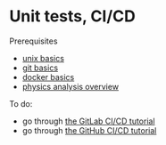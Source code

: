 # Unit tests, CI/CD

Prerequisites
- [unix basics](../basic/unix-bash.md)
- [git basics](../basic/git.md)
- [docker basics](../more/docker.md)
- [physics analysis overview](../../physics/briefdescription.md)

To do:
- go through [the GitLab CI/CD tutorial](https://awesome-workshop.github.io/continuous-integration-deployment-gitlab/) 
- go through [the GitHub CI/CD tutorial](https://hsf-training.github.io/hsf-training-cicd-github/)